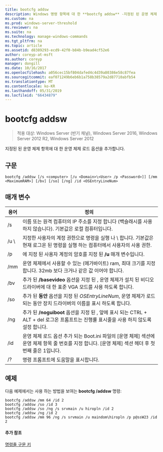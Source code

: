 ```yaml
---
title: bootcfg addsw
description: Windows 명령 항목에 대 한 **bootcfg addsw** -지정된 된 운영 체제 항목에 대 한 운영 체제 로드 옵션을 추가 합니다.
ms.custom: na
ms.prod: windows-server-threshold
ms.reviewer: na
ms.suite: na
ms.technology: manage-windows-commands
ms.tgt_pltfrm: na
ms.topic: article
ms.assetid: d8389293-ecd9-42f0-b84b-b9ead4cf52e6
author: coreyp-at-msft
ms.author: coreyp
manager: dongill
ms.date: 10/16/2017
ms.openlocfilehash: a056cec15bf804dafed4c4d39a80386e58c87fea
ms.sourcegitcommit: eaf071249b6eb6b1a758b38579a2d87710abfb54
ms.translationtype: MT
ms.contentlocale: ko-KR
ms.lasthandoff: 05/31/2019
ms.locfileid: "66434879"
---
```

# <a name="bootcfg-addsw"></a>bootcfg addsw

>적용 대상: Windows Server (반기 채널), Windows Server 2016, Windows Server 2012 R2, Windows Server 2012

지정된 된 운영 체제 항목에 대 한 운영 체제 로드 옵션을 추가합니다.

## <a name="syntax"></a>구문
```
bootcfg /addsw [/s <computer> [/u <Domain>\<User> /p <Password>]] [/mm <MaximumRAM>] [/bv] [/so] [/ng] /id <OSEntryLineNum>
```
## <a name="parameters"></a>매개 변수

|         용어         |                                                                                                            정의                                                                                                            |
|----------------------|----------------------------------------------------------------------------------------------------------------------------------------------------------------------------------------------------------------------------------|
|    /s <computer>     |                                                        이름 또는 원격 컴퓨터의 IP 주소를 지정 합니다 (백슬래시를 사용 하지 않습니다). 기본값은 로컬 컴퓨터입니다.                                                        |
| /u <Domain>\\<User>  |               지정한 사용자의 계정 권한으로 명령을 실행 <User> 나 <Domain> \\ <User>합니다. 기본값은 현재 로그온 된 명령을 실행 하는 컴퓨터에서 사용자의 사용 권한.               |
|    /p <Password>     |                                                                      에 지정 된 사용자 계정의 암호를 지정 된 **/u** 매개 변수입니다.                                                                       |
|   /mm <MaximumRAM>   |                                          운영 체제에서 사용할 수 있는 (메가바이트) ram, 최대 크기를 지정 합니다. 32mb 보다 크거나 같은 값 이어야 합니다.                                          |
|         /bv          |                                    추가 된 **/basevideo** 옵션을 지정 된 <OSEntryLineNum>, 운영 체제가 설치 된 비디오 드라이버에 대 한 표준 VGA 모드를 사용 하도록 합니다.                                     |
|         /so          |                                      추가 된 **동안** 옵션을 지정 된 *OSEntryLineNum*, 운영 체제가 로드 되는 동안 장치 드라이버의 이름을 표시 하도록 합니다.                                      |
|         /ng          |                                         추가 된 **/noguiboot** 옵션을 지정 된 <OSEntryLineNum>, 앞에 표시 되는 CTRL + ALT + del 로그온 프롬프트는 진행률 표시줄을 사용 하지 않도록 설정 합니다.                                          |
| /id <OSEntryLineNum> | 운영 체제 로드 옵션 추가 되는 Boot.ini 파일의 [운영 체제] 섹션에 운영 체제 항목 줄 번호를 지정 합니다. [운영 체제] 섹션 헤더 후 첫 번째 줄은 1입니다. |
|          /?          |                                                                                               명령 프롬프트에 도움말을 표시합니다.                                                                                               |

## <a name="BKMK_examples"></a>예제
다음 예제에서는 사용 하는 방법을 보여는 **bootcfg /addsw** 명령:
```
bootcfg /addsw /mm 64 /id 2 
bootcfg /addsw /so /id 3 
bootcfg /addsw /so /ng /s srvmain /u hiropln /id 2 
bootcfg /addsw /ng /id 2 
bootcfg /addsw /mm 96 /ng /s srvmain /u maindom\hiropln /p p@ssW23 /id 2
```
#### <a name="additional-references"></a>추가 참조
[명령줄 구문 키](command-line-syntax-key.md)
